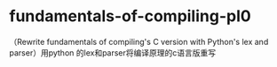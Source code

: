 # fundamentals-of-compiling-pl0
（Rewrite fundamentals of compiling's C version with Python's lex and parser）用python 的lex和parser将编译原理的c语言版重写

